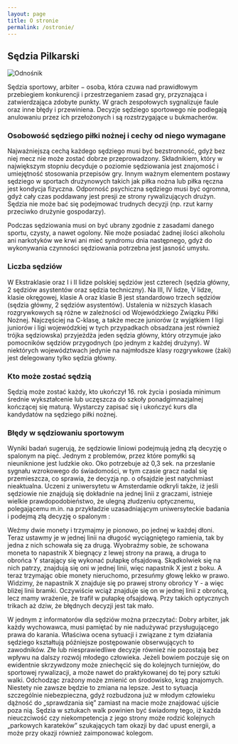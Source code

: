 ```yaml
---
layout: page
title: O stronie
permalink: /ostronie/
---
```


## Sędzia Pilkarski

![Odnośnik](https://4.bp.blogspot.com/-0Cb7TEC1KPQ/VmhpgBbEogI/AAAAAAAAAvo/DpZIcYvy4jg/s640/p1.jpg)


Sędzia sportowy, arbiter − osoba, która czuwa nad prawidłowym przebiegiem konkurencji i przestrzeganiem zasad gry, przyznająca i zatwierdzająca zdobyte punkty. W grach zespołowych sygnalizuje faule oraz inne błędy i przewiniena. Decyzje sędziego sportowego nie podlegają anulowaniu przez ich przełożonych i są rozstrzygające u bukmacherów.

### Osobowość sędziego piłki nożnej i cechy od niego wymagane

Najważniejszą cechą każdego sędziego musi być bezstronność, gdyż bez niej mecz nie może zostać dobrze przeprowadzony. Składnikiem, który w największym stopniu decyduje o poziomie sędziowania jest znajomość i umiejętność stosowania przepisów gry. Innym ważnym elementem postawy sędziego w sportach drużynowych takich jak piłka nożna lub piłka ręczna jest kondycja fizyczna. Odporność psychiczna sędziego musi być ogromna, gdyż cały czas poddawany jest presji ze strony rywalizujących drużyn. Sędzia nie może bać się podejmować trudnych decyzji (np. rzut karny przeciwko drużynie gospodarzy).

Podczas sędziowania musi on być ubrany zgodnie z zasadami danego sportu, czysty, a nawet ogolony. Nie może posiadać żadnej ilości alkoholu ani narkotyków we krwi ani mieć syndromu dnia następnego, gdyż do wykonywania czynności sędziowania potrzebna jest jasność umysłu.

### Liczba sędziów

W Ekstraklasie oraz I i II lidze polskiej sędziów jest czterech (sędzia główny, 2 sędziów asystentów oraz sędzia techniczny). Na III, IV lidze, V lidze, klasie okręgowej, klasie A oraz klasie B jest standardowo trzech sędziów (sędzia główny, 2 sędziów asystentów). Ustalenia w niższych klasach rozgrywkowych są różne w zależności od Wojewódzkiego Związku Piłki Nożnej. Najczęściej na C-klasę, a także mecze juniorów (z wyjątkiem I ligi juniorów i ligi wojewódzkiej w tych przypadkach obsadzana jest również trójka sędziowska) przyjeżdża jeden sędzia główny, który otrzymuje jako pomocników sędziów przygodnych (po jednym z każdej drużyny). W niektórych województwach jedynie na najmłodsze klasy rozgrywkowe (żaki) jest delegowany tylko sędzia główny.

### Kto może zostać sędzią

Sędzią może zostać każdy, kto ukończył 16. rok życia i posiada minimum średnie wykształcenie lub uczęszcza do szkoły ponadgimnazjalnej kończącej się maturą. Wystarczy zapisać się i ukończyć kurs dla kandydatów na sędziego piłki nożnej.

### Błędy w sędziowaniu sportowym

Wyniki badań sugerują, że sędziowie liniowi podejmują jedną złą decyzję o spalonym na pięć. Jednym z problemów, przez które pomyłki są nieuniknione jest ludzkie oko. Oko potrzebuje aż 0,3 sek. na przesłanie sygnału wzrokowego do świadomości, w tym czasie gracz nadal się przemieszcza, co sprawia, że decyzja np. o ofsajdzie jest natychmiast nieaktualna. Uczeni z uniwersytetu w Amsterdamie odkryli także, iż jeśli sędziowie nie znajdują się dokładnie na jednej linii z graczami, istnieje wielkie prawdopodobieństwo, że ulegną złudzeniu optycznemu, polegającemu m.in. na przykładzie uzasadniającym uniwersyteckie badania i podejmą złą decyzję o spalonym :

Weźmy dwie monety i trzymajmy je pionowo, po jednej w każdej dłoni. Teraz ustawmy je w jednej linii na długość wyciągniętego ramienia, tak by jedna z nich schowała się za drugą. Wyobraźmy sobie, że schowana moneta to napastnik X biegnący z lewej strony na prawą, a druga to obrońca Y starający się wykonać pułapkę ofsajdową. Skądkolwiek się na nich patrzy, znajdują się oni w jednej linii, więc napastnik X jest z boku. A teraz trzymając obie monety nieruchomo, przesuńmy głowę lekko w prawo. Widzimy, że napastnik X znajduje się po prawej strony obrońcy Y - a więc bliżej linii bramki. Oczywiście wciąż znajduje się on w jednej linii z obrońcą, lecz mamy wrażenie, że trafił w pułapkę ofsajdową. Przy takich optycznych trikach aż dziw, że błędnych decyzji jest tak mało.
<!--KOMENTARZ-->

W jednym z informatorów dla sędziów można przeczytać:
Dobry arbiter, jak każdy wychowawca, musi pamiętać by nie nadużywać przysługującego prawa do karania. Właściwa ocena sytuacji i związane z tym działania sędziego kształtują późniejsze postępowanie obserwujących to zawodników. Złe lub niesprawiedliwe decyzje również nie pozostają bez wpływu na dalszy rozwój młodego człowieka. Jeżeli bowiem poczuje się on ewidentnie skrzywdzony może zniechęcić się do kolejnych turniejów, do sportowej rywalizacji, a może nawet do praktykowanej do tej pory sztuki walki. Odchodząc zrażony może zmienić on środowisko, krąg znajomych. Niestety nie zawsze będzie to zmiana na lepsze. Jest to sytuacja szczególnie niebezpieczna, gdyż rozbudzona już w młodym człowieku dążność do „sprawdzania się” zamiast na macie może znajdować ujście poza nią. Sędzia w sztukach walk powinien być świadomy tego, iż każda nieuczciwość czy niekompetencja z jego strony może rodzić kolejnych „parkowych karateków” szukających tam okazji by dać upust energii, a może przy okazji również zaimponować kolegom.

